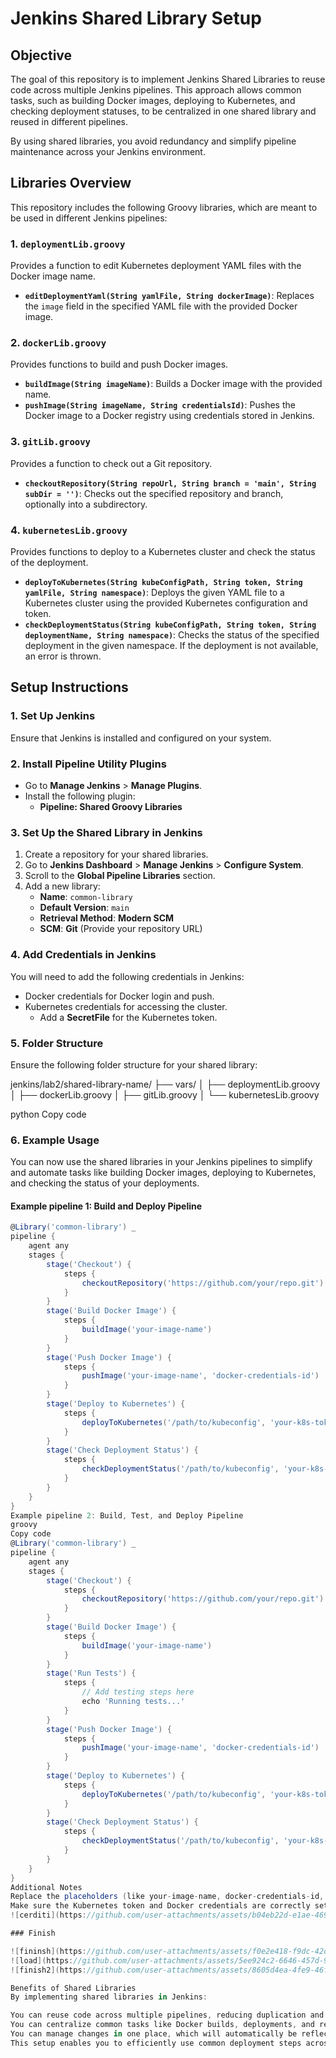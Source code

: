 # Jenkins Shared Library Setup

## Objective
The goal of this repository is to implement Jenkins Shared Libraries to reuse code across multiple Jenkins pipelines. This approach allows common tasks, such as building Docker images, deploying to Kubernetes, and checking deployment statuses, to be centralized in one shared library and reused in different pipelines.

By using shared libraries, you avoid redundancy and simplify pipeline maintenance across your Jenkins environment.

## Libraries Overview
This repository includes the following Groovy libraries, which are meant to be used in different Jenkins pipelines:

### 1. `deploymentLib.groovy`
Provides a function to edit Kubernetes deployment YAML files with the Docker image name.

- **`editDeploymentYaml(String yamlFile, String dockerImage)`**: Replaces the `image` field in the specified YAML file with the provided Docker image.

### 2. `dockerLib.groovy`
Provides functions to build and push Docker images.

- **`buildImage(String imageName)`**: Builds a Docker image with the provided name.
- **`pushImage(String imageName, String credentialsId)`**: Pushes the Docker image to a Docker registry using credentials stored in Jenkins.

### 3. `gitLib.groovy`
Provides a function to check out a Git repository.

- **`checkoutRepository(String repoUrl, String branch = 'main', String subDir = '')`**: Checks out the specified repository and branch, optionally into a subdirectory.

### 4. `kubernetesLib.groovy`
Provides functions to deploy to a Kubernetes cluster and check the status of the deployment.

- **`deployToKubernetes(String kubeConfigPath, String token, String yamlFile, String namespace)`**: Deploys the given YAML file to a Kubernetes cluster using the provided Kubernetes configuration and token.
- **`checkDeploymentStatus(String kubeConfigPath, String token, String deploymentName, String namespace)`**: Checks the status of the specified deployment in the given namespace. If the deployment is not available, an error is thrown.

## Setup Instructions

### 1. Set Up Jenkins
Ensure that Jenkins is installed and configured on your system.

### 2. Install Pipeline Utility Plugins
- Go to **Manage Jenkins** > **Manage Plugins**.
- Install the following plugin:
  - **Pipeline: Shared Groovy Libraries**

### 3. Set Up the Shared Library in Jenkins
1. Create a repository for your shared libraries.
2. Go to **Jenkins Dashboard** > **Manage Jenkins** > **Configure System**.
3. Scroll to the **Global Pipeline Libraries** section.
4. Add a new library:
   - **Name**: `common-library`
   - **Default Version**: `main`
   - **Retrieval Method**: **Modern SCM**
   - **SCM**: **Git** (Provide your repository URL)

### 4. Add Credentials in Jenkins
You will need to add the following credentials in Jenkins:
- Docker credentials for Docker login and push.
- Kubernetes credentials for accessing the cluster.
  - Add a **SecretFile** for the Kubernetes token.

### 5. Folder Structure
Ensure the following folder structure for your shared library:

jenkins/lab2/shared-library-name/ ├── vars/ │ ├── deploymentLib.groovy │ ├── dockerLib.groovy │ ├── gitLib.groovy │ └── kubernetesLib.groovy

python
Copy code

### 6. Example Usage

You can now use the shared libraries in your Jenkins pipelines to simplify and automate tasks like building Docker images, deploying to Kubernetes, and checking the status of your deployments.

#### Example pipeline 1: **Build and Deploy Pipeline**

```groovy
@Library('common-library') _
pipeline {
    agent any
    stages {
        stage('Checkout') {
            steps {
                checkoutRepository('https://github.com/your/repo.git')
            }
        }
        stage('Build Docker Image') {
            steps {
                buildImage('your-image-name')
            }
        }
        stage('Push Docker Image') {
            steps {
                pushImage('your-image-name', 'docker-credentials-id')
            }
        }
        stage('Deploy to Kubernetes') {
            steps {
                deployToKubernetes('/path/to/kubeconfig', 'your-k8s-token', 'deployment.yaml', 'namespace')
            }
        }
        stage('Check Deployment Status') {
            steps {
                checkDeploymentStatus('/path/to/kubeconfig', 'your-k8s-token', 'your-deployment-name', 'namespace')
            }
        }
    }
}
Example pipeline 2: Build, Test, and Deploy Pipeline
groovy
Copy code
@Library('common-library') _
pipeline {
    agent any
    stages {
        stage('Checkout') {
            steps {
                checkoutRepository('https://github.com/your/repo.git')
            }
        }
        stage('Build Docker Image') {
            steps {
                buildImage('your-image-name')
            }
        }
        stage('Run Tests') {
            steps {
                // Add testing steps here
                echo 'Running tests...'
            }
        }
        stage('Push Docker Image') {
            steps {
                pushImage('your-image-name', 'docker-credentials-id')
            }
        }
        stage('Deploy to Kubernetes') {
            steps {
                deployToKubernetes('/path/to/kubeconfig', 'your-k8s-token', 'deployment.yaml', 'namespace')
            }
        }
        stage('Check Deployment Status') {
            steps {
                checkDeploymentStatus('/path/to/kubeconfig', 'your-k8s-token', 'your-deployment-name', 'namespace')
            }
        }
    }
}
Additional Notes
Replace the placeholders (like your-image-name, docker-credentials-id, etc.) with your actual values.
Make sure the Kubernetes token and Docker credentials are correctly set in Jenkins.
![cerditi](https://github.com/user-attachments/assets/b04eb22d-e1ae-4697-a2c9-1bc674099a41)

### Finish

![fininsh](https://github.com/user-attachments/assets/f0e2e418-f9dc-42d7-ae46-90980e6a6165)
![load](https://github.com/user-attachments/assets/5ee924c2-6646-457d-968c-fd034c486ed3)
![finish2](https://github.com/user-attachments/assets/8605d4ea-4fe9-46f4-aaaf-1aa7b98449c1)

Benefits of Shared Libraries
By implementing shared libraries in Jenkins:

You can reuse code across multiple pipelines, reducing duplication and improving maintainability.
You can centralize common tasks like Docker builds, deployments, and repository checkouts into one library.
You can manage changes in one place, which will automatically be reflected in all pipelines that use the shared library.
This setup enables you to efficiently use common deployment steps across multiple Jenkins pipelines, improving the overall consistency and efficiency of your CI/CD process.


